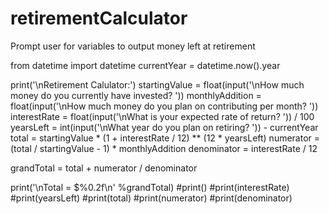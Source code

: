 # retirementCalculator
Prompt user for variables to output money left at retirement

from datetime import datetime
currentYear = datetime.now().year

print('\nRetirement Calulator:')
startingValue = float(input('\nHow much money do you currently have invested? '))
monthlyAddition = float(input('\nHow much money do you plan on contributing per month? '))
interestRate = float(input('\nWhat is your expected rate of return? ')) / 100
yearsLeft = int(input('\nWhat year do you plan on retiring? ')) - currentYear
total = startingValue * (1 + interestRate / 12) ** (12 * yearsLeft)
numerator = (total / startingValue - 1) * monthlyAddition
denominator = interestRate / 12

grandTotal = total + numerator / denominator

print('\nTotal = $%0.2f\n' %grandTotal)
#print()
#print(interestRate)
#print(yearsLeft)
#print(total)
#print(numerator)
#print(denominator)
